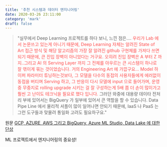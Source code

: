 ```yaml
---
title: '추천 시스템과 데이터 엔지니어링'
date: 2020-03-26 23:11:00
category: 'mark'
draft: false
---
```


> "실무에서 Deep Learning 프로젝트를 하다 보니, 느낀 점은.... <span style="color:#ff4d4d">우리가 Lab 에서 논문쓰고 있는게 아니기 때문에, Deep Learning 자체는 알려진 State of Art 접근 방식 및 해당 알고리즘의 가장 잘 알려진 github 구현체를 가져다 쓰면 되기 때문에, 큰 진입 장벽이 아니었다는 거구요. 오히려 진입 장벽은 A 부터 Z 까지..그리고 AI 의 Serving Layer 까지 그 전체를 아우르는 큰 시스템이 하나로 잘 엮이게 묶는 것이었습니다. 거의 Engineering Art 에 가깝구요... Model 하이퍼 파라미터 튜닝하는것보다, 그 모델을 다수의 동접의 사용자들에게 에러없이 동접을 버티며 Serving 하고, 그 반응이 다시 모델에 input 으로 들어가며, 운영 중 무중지로 rolling upgrade 시키는 걸 잘 구성하는게 5배 쯤 더 손이 많이가고 훨씬 고 난이도 테크닉을 필요로 했다 입니다.</span> 그러던 와중에 대용량 데이타 전처리 부에 있어서는 BigQuery 가 일부에 있어서 큰 역할을 할 수 있습니다. Data Pipe Line 에서 물리적 셔플이 많이 일어나면 안되기 때문에, IaaS 나 PaaS 는 그런 도구들과 맞물려 통일화 고려도 필요하구요."

원문 [GCP, AZURE, AWS 그리고 BigQuery, Azure ML Studio, Data Lake 에 대한 단상](http://hoondongkim.blogspot.com/search/label/Data%20Lake)

ML 프로젝트에서 엔지니어링의 중요성!